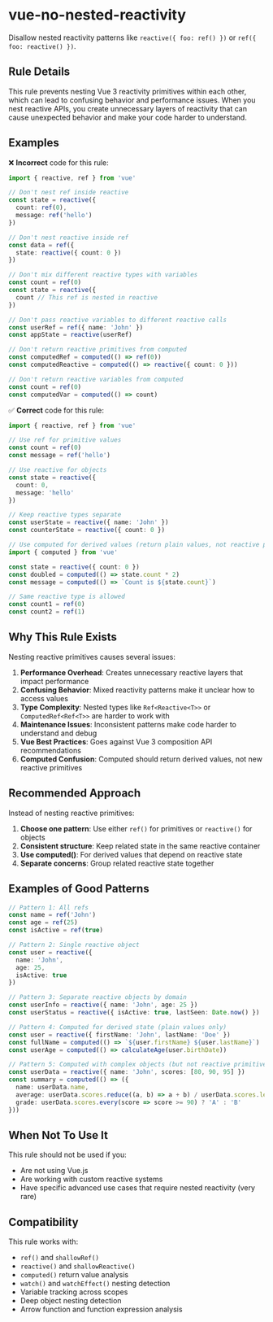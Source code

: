 # vue-no-nested-reactivity

Disallow nested reactivity patterns like `reactive({ foo: ref() })` or `ref({ foo: reactive() })`.

## Rule Details

This rule prevents nesting Vue 3 reactivity primitives within each other, which can lead to confusing behavior and performance issues. When you nest reactive APIs, you create unnecessary layers of reactivity that can cause unexpected behavior and make your code harder to understand.

## Examples

❌ **Incorrect** code for this rule:

```ts
import { reactive, ref } from 'vue'

// Don't nest ref inside reactive
const state = reactive({
  count: ref(0),
  message: ref('hello')
})

// Don't nest reactive inside ref
const data = ref({
  state: reactive({ count: 0 })
})
```

```ts
// Don't mix different reactive types with variables
const count = ref(0)
const state = reactive({
  count // This ref is nested in reactive
})

// Don't pass reactive variables to different reactive calls
const userRef = ref({ name: 'John' })
const appState = reactive(userRef)

// Don't return reactive primitives from computed
const computedRef = computed(() => ref(0))
const computedReactive = computed(() => reactive({ count: 0 }))
```

```ts
// Don't return reactive variables from computed
const count = ref(0)
const computedVar = computed(() => count)
```

✅ **Correct** code for this rule:

```ts
import { reactive, ref } from 'vue'

// Use ref for primitive values
const count = ref(0)
const message = ref('hello')

// Use reactive for objects
const state = reactive({
  count: 0,
  message: 'hello'
})

// Keep reactive types separate
const userState = reactive({ name: 'John' })
const counterState = reactive({ count: 0 })
```

```ts
// Use computed for derived values (return plain values, not reactive primitives)
import { computed } from 'vue'

const state = reactive({ count: 0 })
const doubled = computed(() => state.count * 2)
const message = computed(() => `Count is ${state.count}`)

// Same reactive type is allowed
const count1 = ref(0)
const count2 = ref(1)
```

## Why This Rule Exists

Nesting reactive primitives causes several issues:

1. **Performance Overhead**: Creates unnecessary reactive layers that impact performance
2. **Confusing Behavior**: Mixed reactivity patterns make it unclear how to access values
3. **Type Complexity**: Nested types like `Ref<Reactive<T>>` or `ComputedRef<Ref<T>>` are harder to work with
4. **Maintenance Issues**: Inconsistent patterns make code harder to understand and debug
5. **Vue Best Practices**: Goes against Vue 3 composition API recommendations
6. **Computed Confusion**: Computed should return derived values, not new reactive primitives

## Recommended Approach

Instead of nesting reactive primitives:

1. **Choose one pattern**: Use either `ref()` for primitives or `reactive()` for objects
2. **Consistent structure**: Keep related state in the same reactive container
3. **Use computed()**: For derived values that depend on reactive state
4. **Separate concerns**: Group related reactive state together

## Examples of Good Patterns

```ts
// Pattern 1: All refs
const name = ref('John')
const age = ref(25)
const isActive = ref(true)

// Pattern 2: Single reactive object
const user = reactive({
  name: 'John',
  age: 25,
  isActive: true
})

// Pattern 3: Separate reactive objects by domain
const userInfo = reactive({ name: 'John', age: 25 })
const userStatus = reactive({ isActive: true, lastSeen: Date.now() })
```

```ts
// Pattern 4: Computed for derived state (plain values only)
const user = reactive({ firstName: 'John', lastName: 'Doe' })
const fullName = computed(() => `${user.firstName} ${user.lastName}`)
const userAge = computed(() => calculateAge(user.birthDate))

// Pattern 5: Computed with complex objects (but not reactive primitives)
const userData = reactive({ name: 'John', scores: [80, 90, 95] })
const summary = computed(() => ({
  name: userData.name,
  average: userData.scores.reduce((a, b) => a + b) / userData.scores.length,
  grade: userData.scores.every(score => score >= 90) ? 'A' : 'B'
}))
```

## When Not To Use It

This rule should not be used if you:
- Are not using Vue.js
- Are working with custom reactive systems
- Have specific advanced use cases that require nested reactivity (very rare)

## Compatibility

This rule works with:
- `ref()` and `shallowRef()`
- `reactive()` and `shallowReactive()`
- `computed()` return value analysis
- `watch()` and `watchEffect()` nesting detection
- Variable tracking across scopes
- Deep object nesting detection
- Arrow function and function expression analysis
